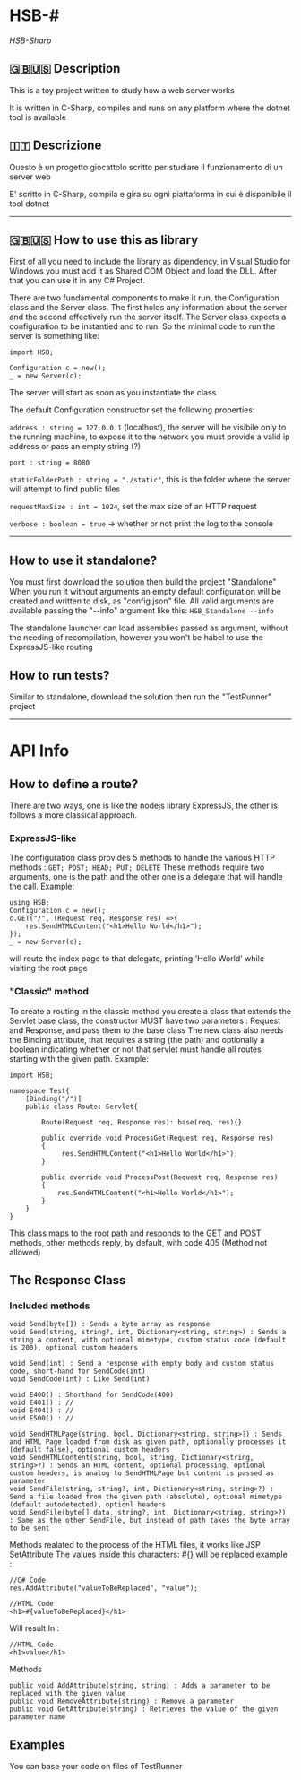 # HSB-#
*HSB-Sharp*
## 🇬🇧🇺🇸 Description

This is a toy project written to study how a web server works

It is written in C-Sharp, compiles and runs on any platform where the dotnet tool is available

## 🇮🇹 Descrizione

Questo è un progetto giocattolo scritto per studiare il funzionamento di un server web

E' scritto in C-Sharp, compila e gira su ogni piattaforma in cui è disponibile il tool dotnet

-----

## 🇬🇧🇺🇸 How to use this as library


First of all you need to include the library as dipendency, in Visual Studio for Windows you must add it as Shared COM Object and load the DLL.
After that you can use it in any C# Project.

There are two fundamental components to make it run, the Configuration class and the Server class.
The first holds any information about the server and the second effectively run the server itself. The Server class expects a configuration to be instantied and to run.
So the minimal code to run the server is something like:

```
import HSB;

Configuration c = new();
_ = new Server(c);
```

The server will start as soon as you instantiate the class

The default Configuration constructor set the following properties:

`address : string = 127.0.0.1` (localhost), the server will be visibile only to the running machine, to expose it to the network you must provide a valid ip address or pass an empty string (?)

`port : string = 8080`

`staticFolderPath : string = "./static"`, this is the folder where the server will attempt to find public files

`requestMaxSize : int = 1024`, set the max size of an HTTP request

`verbose : boolean = true` -> whether or not print the log to the console

-------

## How to use it standalone?

You must first download the solution then build the project "Standalone"
When you run it without arguments an empty default configuration will be created and written to disk, as "config.json" file.
All valid arguments are available passing the "--info" argument like this:
`HSB_Standalone --info`

The standalone launcher can load assemblies passed as argument, without the needing of recompilation, however you won't be habel to use the ExpressJS-like routing

## How to run tests?

Similar to standalone, download the solution then run the "TestRunner" project

----
# API Info


## How to define a route?

There are two ways, one is like the nodejs library ExpressJS, the other is follows a more classical approach.

### ExpressJS-like

The configuration class provides 5 methods to handle the various HTTP methods :  `GET; POST; HEAD; PUT; DELETE`
These methods require two arguments, one is the path and the other one is a delegate that will handle the call.
Example:

```
using HSB;
Configuration c = new();
c.GET("/", (Request req, Response res) =>{
    res.SendHTMLContent("<h1>Hello World</h1>");
});
_ = new Server(c);
```

will route the index page to that delegate, printing 'Hello World' while visiting the root page


### "Classic" method

To create a routing in the classic method you create a class that extends the Servlet base class, the constructor MUST have two parameters : Request and Response, and pass them to the base class
The new class also needs the Binding attribute, that requires a string (the path) and optionally a boolean indicating whether or not that servlet must handle all routes starting with the given path.
Example: 

```
import HSB;

namespace Test{
    [Binding("/")]
    public class Route: Servlet{
        
        Route(Request req, Response res): base(req, res){}
        
        public override void ProcessGet(Request req, Response res)
        {
             res.SendHTMLContent("<h1>Hello World</h1>");
        }
    
        public override void ProcessPost(Request req, Response res)
        {
            res.SendHTMLContent("<h1>Hello World</h1>");
        }
    }
}
```

This class maps to the root path and responds to the GET and POST methods,
other methods reply, by default, with code 405 (Method not allowed)


## The Response Class

### Included methods
```
void Send(byte[]) : Sends a byte array as response
void Send(string, string?, int, Dictionary<string, string>) : Sends a string a content, with optional mimetype, custom status code (default is 200), optional custom headers

void Send(int) : Send a response with empty body and custom status code, short-hand for SendCode(int)
void SendCode(int) : Like Send(int)

void E400() : Shorthand for SendCode(400)
void E401() : //
void E404() : //
void E500() : //

void SendHTMLPage(string, bool, Dictionary<string, string>?) : Sends and HTML Page loaded from disk as given path, optionally processes it (default false), optional custom headers
void SendHTMLContent(string, bool, string, Dictionary<string, string>?) : Sends an HTML content, optional processing, optional custom headers, is analog to SendHTMLPage but content is passed as parameter
void SendFile(string, string?, int, Dictionary<string, string>?) : Send a file loaded from the given path (absolute), optional mimetype (default autodetected), optionl headers
void SendFile(byte[] data, string?, int, Dictionary<string, string>?) : Same as the other SendFile, but instead of path takes the byte array to be sent
```
Methods realated to the process of the HTML files, it works like JSP SetAttribute 
The values inside this characters:  #{} will be replaced
example : 
```
//C# Code
res.AddAttribute("valueToBeReplaced", "value");
```

```
//HTML Code
<h1>#{valueToBeReplaced}</h1>
```
Will result In :

```
//HTML Code
<h1>value</h1>
```
Methods
```
public void AddAttribute(string, string) : Adds a parameter to be replaced with the given value
public void RemoveAttribute(string) : Remove a parameter
public void GetAttribute(string) : Retrieves the value of the given parameter name
```

## Examples
You can base your code on files of TestRunner

